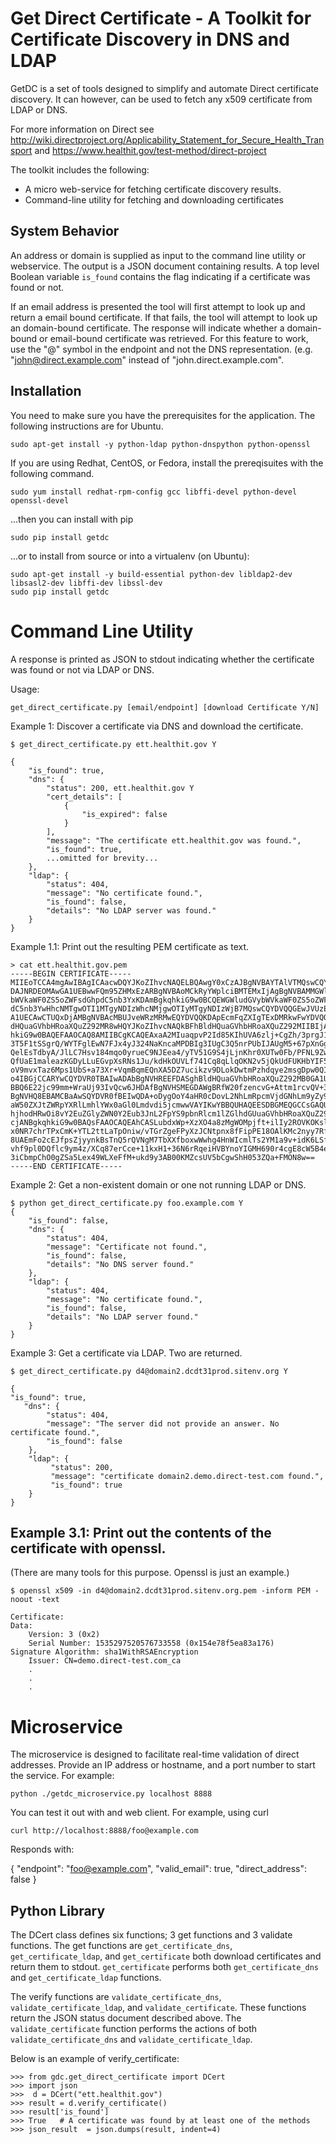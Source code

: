Get Direct Certificate - A Toolkit for Certificate Discovery in DNS and LDAP
============================================================================


GetDC is a set of tools designed to simplify and automate Direct certificate
discovery. It can however, can be used to fetch any x509 certificate from LDAP
or DNS.

For more information on Direct see 
http://wiki.directproject.org/Applicability_Statement_for_Secure_Health_Transport and 
https://www.healthit.gov/test-method/direct-project


The toolkit includes the following:

* A micro web-service for fetching certificate discovery results.
* Command-line utility for fetching and downloading certificates

System Behavior
---------------

An address or domain is supplied as input to the command line utility or webservice.
The output is a JSON document containing results. A top level Boolean
variable `is_found` contains the flag indicating
if a certificate was found or not.

If an email address is presented the tool will first attempt to look up and
return a email bound certificate.  If that fails, the tool will attempt to
look up an domain-bound certificate. The response will indicate whether a
domain-bound or email-bound certificate was retrieved. For this feature to work,
use the "@" symbol in the endpoint and not the DNS representation.
(e.g. "john@direct.example.com" instead of "john.direct.example.com".


Installation
------------

You need to make sure you have the prerequisites for the application.
The following instructions are for Ubuntu.

    sudo apt-get install -y python-ldap python-dnspython python-openssl
    
If you are using Redhat, CentOS, or Fedora, install the prereqisuites with the following command.


    sudo yum install redhat-rpm-config gcc libffi-devel python-devel openssl-devel

    
...then you can install with pip

    sudo pip install getdc

...or to install from source or into a virtualenv (on Ubuntu):


    sudo apt-get install -y build-essential python-dev libldap2-dev libsasl2-dev libffi-dev libssl-dev 
    sudo pip install getdc



Command Line Utility
====================

A response is printed as JSON to stdout indicating whether the certificate was found or
not via LDAP or DNS.

Usage:
    
    
    get_direct_certificate.py [email/endpoint] [download Certificate Y/N]

Example 1: Discover a certificate via DNS and download the certificate.

    $ get_direct_certificate.py ett.healthit.gov Y
    
    {
        "is_found": true, 
        "dns": {
            "status": 200, ett.healthit.gov Y
            "cert_details": [
                {
                    "is_expired": false
                }
            ], 
            "message": "The certificate ett.healthit.gov was found.", 
            "is_found": true,
            ...omitted for brevity...
        }, 
        "ldap": {
            "status": 404, 
            "message": "No certificate found.", 
            "is_found": false, 
            "details": "No LDAP server was found."
        }
    }

Example 1.1: Print out the resulting PEM certificate as text.

    > cat ett.healthit.gov.pem
    -----BEGIN CERTIFICATE-----
    MIIEoTCCA4mgAwIBAgICAacwDQYJKoZIhvcNAQELBQAwgY0xCzAJBgNVBAYTAlVTMQswCQYDVQQI
    DAJNRDEOMAwGA1UEBwwFQm95ZHMxEzARBgNVBAoMCkRyYWplciBMTEMxIjAgBgNVBAMMGWludGVy
    bWVkaWF0ZS5oZWFsdGhpdC5nb3YxKDAmBgkqhkiG9w0BCQEWGWludGVybWVkaWF0ZS5oZWFsdGhp
    dC5nb3YwHhcNMTgwOTI1MTgyNDIzWhcNMjgwOTIyMTgyNDIzWjB7MQswCQYDVQQGEwJVUzELMAkG
    A1UECAwCTUQxDjAMBgNVBAcMBUJveWRzMRMwEQYDVQQKDApEcmFqZXIgTExDMRkwFwYDVQQDDBBl
    dHQuaGVhbHRoaXQuZ292MR8wHQYJKoZIhvcNAQkBFhBldHQuaGVhbHRoaXQuZ292MIIBIjANBgkq
    hkiG9w0BAQEFAAOCAQ8AMIIBCgKCAQEAxaA2MIuaqpvP2Id85KIhUVA6zlj+CgZh/3prgJ1q4leP
    3T5F1tSSgrQ/WYTFglEwN7FJx4yJ324NaKncaMPDBIg3IUgC3Q5nrPUbIJAUgM5+67pXnGgt6s9b
    QelEsTdbyA/JlLC7Hsv184mqo0yrueC9NJEea4/yTV51G9S4jLjnKhr0XUTw0Fb/PFNL9ZwaEdFg
    QfUaE1maleazKGDyLLuEGvpXsRNs1Ju/kdHkOUVLf741Cq8qLlqOKN2v5jQkUdFUKHbYIF5KXt4T
    oV9mvxTaz6Mps1UbS+a73Xr+VqmBqmEQnXA5DZ7ucikzv9DLokDwtmPzhdqye2msgDpw0QIDAQAB
    o4IBGjCCARYwCQYDVR0TBAIwADAbBgNVHREEFDASghBldHQuaGVhbHRoaXQuZ292MB0GA1UdDgQW
    BBQ6E22jc99mm+WraUj93IvQcw6JHDAfBgNVHSMEGDAWgBRfW20fzencvG+Attm1rcvQV+3rOTAL
    BgNVHQ8EBAMCBaAwSQYDVR0fBEIwQDA+oDygOoY4aHR0cDovL2NhLmRpcmVjdGNhLm9yZy9jcmwv
    aW50ZXJtZWRpYXRlLmhlYWx0aGl0Lmdvdi5jcmwwVAYIKwYBBQUHAQEESDBGMEQGCCsGAQUFBzAC
    hjhodHRwOi8vY2EuZGlyZWN0Y2Eub3JnL2FpYS9pbnRlcm1lZGlhdGUuaGVhbHRoaXQuZ292LmRl
    cjANBgkqhkiG9w0BAQsFAAOCAQEAhCASLubdxWp+XzXO4a8zMgWOMpjft+ilIy2ROVKOKslbB7lK
    x0NR7chrTPxCmK+YTL2ttLaTpOniw/vTGrZgeFPyXzJCNtpnx8fFipPE18OAlKMc2nyy7RfUscf2
    8UAEmFo2cEJfpsZjyynkBsTnQ5rQVNgM7TbXXfboxwWwhg4HnWIcmlTs2YM1a9v+idK6LSfX9y/N
    vhf9pl0DQflc9ym4z/XCq87erCce+11kxH1+36N6rRqeiHVBYnoYIGMH690r4cgE8cW5B4eK7kaD
    3iCbmpChO0gZSa5Lex49WLXeFfM+ukd9y3AB00KMZcsUV5bCgwShH053ZQa+FMON8w==
    -----END CERTIFICATE-----

Example 2: Get a non-existent domain or one not running LDAP or DNS.


    $ python get_direct_certificate.py foo.example.com Y
    {
        "is_found": false, 
        "dns": {
            "status": 404, 
            "message": "Certificate not found.", 
            "is_found": false, 
            "details": "No DNS server found."
        }, 
        "ldap": {
            "status": 404, 
            "message": "No certificate found.", 
            "is_found": false, 
            "details": "No LDAP server found."
        }
    }

Example 3: Get a certificate via LDAP. Two are returned.

    $ get_direct_certificate.py d4@domain2.dcdt31prod.sitenv.org Y
    
    {
    "is_found": true, 
       "dns": {
            "status": 404, 
            "message": "The server did not provide an answer. No certificate found.", 
            "is_found": false
        }, 
        "ldap": {
             "status": 200, 
             "message": "certificate domain2.demo.direct-test.com found.", 
             "is_found": true
        }
    }

Example 3.1: Print out the contents of the certificate with openssl.
--------------------------------------------------------------------

(There are many tools for this purpose. Openssl is just an example.)

    $ openssl x509 -in d4@domain2.dcdt31prod.sitenv.org.pem -inform PEM -noout -text

    Certificate:
    Data:
        Version: 3 (0x2)
        Serial Number: 1535297520576733558 (0x154e78f5ea83a176)
    Signature Algorithm: sha1WithRSAEncryption
        Issuer: CN=demo.direct-test.com_ca
        .
        .
        .



Microservice
============

The microservice is designed to facilitate real-time validation of direct addresses.
Provide an IP address or hostname, and a port number to start the service.  For example:


    python ./getdc_microservice.py localhost 8888


You can test it out with and web client.  For example, using curl


    curl http://localhost:8888/foo@example.com


Responds with:


   {
  "endpoint": "foo@example.com", 
  "valid_email": true, 
  "direct_address": false
   }



Python Library
-------------

The DCert class defines six functions; 3 get functions and 3 validate functions. 
The get functions are `get_certificate_dns`, `get_certificate_ldap`, and
`get_certificate`
both download certificates and return them to stdout.  `get_certificate` performs both
`get_certificate_dns` and `get_certificate_ldap` functions.

The verify functions are `validate_certificate_dns`, `validate_certificate_ldap`, and
`validate_certificate`. These functions return the JSON status document described above.
The `validate_certificate` function performs the actions of both
`validate_certificate_dns` and `validate_certificate_ldap`.


Below is an example of verify_certificate: 


    >>> from gdc.get_direct_certificate import DCert
    >>> import json
    >>>  d = DCert("ett.healthit.gov")
    >>> result = d.verify_certificate()
    >>> result['is_found']
    >>> True   # A certificate was found by at least one of the methods
    >>> json_result  = json.dumps(result, indent=4)
